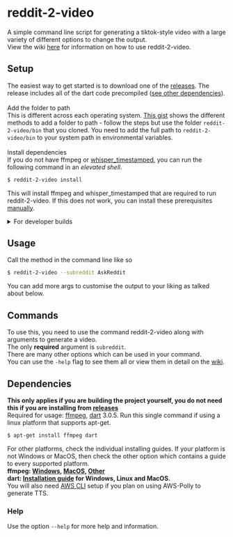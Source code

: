 # reddit-2-video
A simple command line script for generating a tiktok-style video with a large variety of different options to change the output. <br>
View the wiki [here](https://github.com/Thomasssb1/reddit-2-video/wiki) for information on how to use reddit-2-video.

## Setup
The easiest way to get started is to download one of the [releases](https://github.com/Thomasssb1/reddit-2-video/releases). The release includes all of the dart code precompiled ([see other dependencies](https://github.com/Thomasssb1/reddit-2-video#dependencies)).<br><br>
Add the folder to path<br>
This is different across each operating system. [This gist](https://gist.github.com/nex3/c395b2f8fd4b02068be37c961301caa7) shows the different methods to add a folder to path - follow the steps but use the folder `reddit-2-video/bin` that you cloned. You need to add the full path to `reddit-2-video/bin` to your system path in environmental variables.<br><br>
Install dependencies<br>
If you do not have ffmpeg or [whisper_timestamped](https://github.com/linto-ai/whisper-timestamped), you can run the following command in an *elevated shell*.
```sh
$ reddit-2-video install
```
This will install ffmpeg and whisper_timestamped that are required to run reddit-2-video. If this does not work, you can install these prerequisites [manually](https://github.com/Thomasssb1/reddit-2-video#dependencies).
<details>
    <summary>For developer builds</summary><br>
    
>Run the following command in your terminal in order to rebuild the executable each time something is changed whilst developing an update. You <u>do not</u> need to add the <b>reddit-2-video/bin</b> folder to path like normal.<br><br>
>
>Clone the repository
>```sh 
>$ git clone https://github.com/Thomasssb1/reddit-2-video.git
>```
>Activate the repo so it can be used throughout your system
>```sh
>$ dart pub global activate --source path reddit-2-video
>```
>You can now run reddit-2-video throughout your file system and rebuild whenever you change the source code.
</details>

## Usage
Call the method in the command line like so
```sh
$ reddit-2-video --subreddit AskReddit
```
You can add more args to customise the output to your liking as talked about below.

## Commands
To use this, you need to use the command reddit-2-video along with arguments to generate a video. <br>
The only **required** argument is `subreddit`.
<br>
There are many other options which can be used in your command.<br>
You can use the `-help` flag to see them all or view them in detail on the [wiki](https://github.com/Thomasssb1/reddit-2-video/wiki/Documentation).

## Dependencies
**This only applies if you are building the project yourself, you do not need this if you are installing from [releases](https://github.com/Thomasssb1/reddit-2-video/releases)**<br>
Required for usage: [ffmpeg](https://ffmpeg.org/about.html), [dart](https://dart.dev/) 3.0.5.
Run this single command if using a linux platform that supports apt-get.
```sh
$ apt-get install ffmpeg dart
```
For other platforms, check the individual installing guides. If your platform is not Windows or MacOS, then check the other option which contains a guide to every supported platform.<br>
<b>ffmpeg: [Windows](https://www.gyan.dev/ffmpeg/builds/), [MacOS](https://evermeet.cx/ffmpeg/), [Other](https://ffmpeg.org/download.html)<br>
dart: [Installation guide](https://dart.dev/get-dart#install) for Windows, Linux and MacOS.<br>
</b>
You will also need [AWS CLI](https://docs.aws.amazon.com/cli/latest/userguide/getting-started-install.html#getting-started-install-instructions) setup if you plan on using AWS-Polly to generate TTS.

### Help
Use the option `--help` for more help and information.
